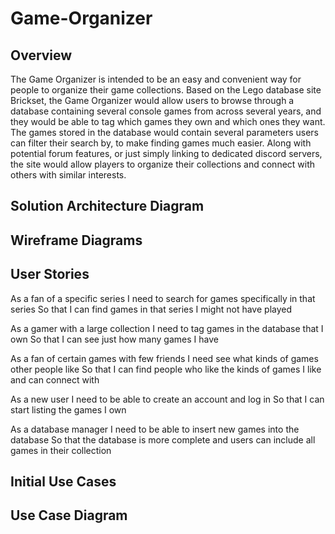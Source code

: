 # Game-Organizer

## Overview

The Game Organizer is intended to be an easy and convenient way for people to organize their game
collections. Based on the Lego database site Brickset, the Game Organizer would allow users to browse
through a database containing several console games from across several years, and they would be able
to tag which games they own and which ones they want. The games stored in the database would
contain several parameters users can filter their search by, to make finding games much easier. Along
with potential forum features, or just simply linking to dedicated discord servers, the site would allow
players to organize their collections and connect with others with similar interests.

## Solution Architecture Diagram

## Wireframe Diagrams

## User Stories

As a fan of a specific series
I need to search for games specifically in that series
So that I can find games in that series I might not have played

As a gamer with a large collection
I need to tag games in the database that I own
So that I can see just how many games I have

As a fan of certain games with few friends
I need see what kinds of games other people like
So that I can find people who like the kinds of games I like and can connect with

As a new user
I need to be able to create an account and log in
So that I can start listing the games I own

As a database manager
I need to be able to insert new games into the database
So that the database is more complete and users can include all games in their collection

## Initial Use Cases

## Use Case Diagram
